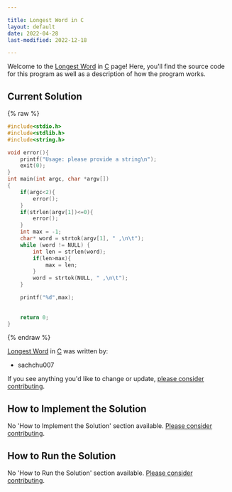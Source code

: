 ```yaml
---

title: Longest Word in C
layout: default
date: 2022-04-28
last-modified: 2022-12-18

---
```


Welcome to the [Longest Word](https://sampleprograms.io/projects/longest-word) in [C](https://sampleprograms.io/languages/c) page! Here, you'll find the source code for this program as well as a description of how the program works.

## Current Solution

{% raw %}

```c
#include<stdio.h>
#include<stdlib.h>
#include<string.h>

void error(){
    printf("Usage: please provide a string\n");
    exit(0);
}
int main(int argc, char *argv[])
{
    if(argc<2){
        error();
    }
    if(strlen(argv[1])<=0){
        error();
    }
    int max = -1;
    char* word = strtok(argv[1], " ,\n\t");
    while (word != NULL) {
        int len = strlen(word);
        if(len>max){
            max = len;
        }
        word = strtok(NULL, " ,\n\t");
    }

    printf("%d",max);
      
    
    return 0;
}
```

{% endraw %}

[Longest Word](https://sampleprograms.io/projects/longest-word) in [C](https://sampleprograms.io/languages/c) was written by:

- sachchu007

If you see anything you'd like to change or update, [please consider contributing](https://github.com/TheRenegadeCoder/sample-programs).

## How to Implement the Solution

No 'How to Implement the Solution' section available. [Please consider contributing](https://github.com/TheRenegadeCoder/sample-programs-website).

## How to Run the Solution

No 'How to Run the Solution' section available. [Please consider contributing](https://github.com/TheRenegadeCoder/sample-programs-website).